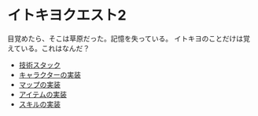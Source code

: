 # イトキヨクエスト2
目覚めたら、そこは草原だった。記憶を失っている。
イトキヨのことだけは覚えている。これはなんだ？

* [技術スタック]()
* [キャラクターの実装]()
* [マップの実装]()
* [アイテムの実装]()
* [スキルの実装]()
